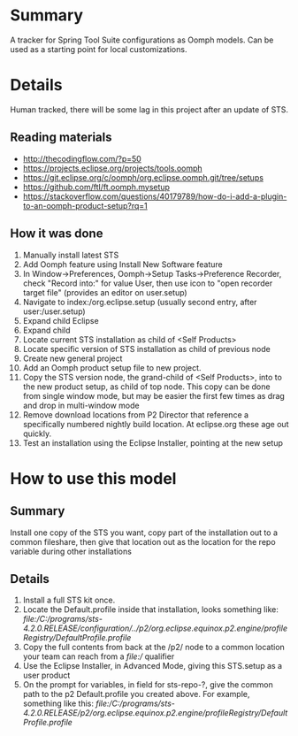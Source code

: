 # Summary

A tracker for Spring Tool Suite configurations as Oomph models.  Can be used as a starting point for local customizations.

# Details

Human tracked, there will be some lag in this project after an update of STS.

## Reading materials
- http://thecodingflow.com/?p=50
- https://projects.eclipse.org/projects/tools.oomph
- https://git.eclipse.org/c/oomph/org.eclipse.oomph.git/tree/setups
- https://github.com/ftl/ft.oomph.mysetup
- https://stackoverflow.com/questions/40179789/how-do-i-add-a-plugin-to-an-oomph-product-setup?rq=1

## How it was done

1. Manually install latest STS
1. Add Oomph feature using Install New Software feature
1. In Window->Preferences, Oomph->Setup Tasks->Preference Recorder, check "Record into:" for value User, then use icon to "open recorder target file" (provides an editor on user.setup)
1. Navigate to index:/org.eclipse.setup (usually second entry, after user:/user.setup)
1. Expand child Eclipse
1. Expand child <Self Products>
1. Locate current STS installation as child of \<Self Products\>
1. Locate specific version of STS installation as child of previous node
1. Create new general project
1. Add an Oomph product setup file to new project.
1. Copy the STS version node, the grand-child of \<Self Products\>, into to the new product setup, as child of top node.  This copy can be done from single window mode, but may be easier the first few times as drag and drop in multi-window mode 
1. Remove download locations from P2 Director that reference a specifically numbered nightly build location.  At eclipse.org these age out quickly.
1. Test an installation using the Eclipse Installer, pointing at the new setup 

# How to use this model

## Summary

Install one copy of the STS you want, copy part of the installation out to a common fileshare, then give that location out as the location for the repo variable during other installations

## Details

1. Install a full STS kit once.
1. Locate the Default.profile inside that installation, looks something like: *file:/C:/programs/sts-4.2.0.RELEASE/configuration/../p2/org.eclipse.equinox.p2.engine/profileRegistry/DefaultProfile.profile*
1. Copy the full contents from back at the /p2/ node to a common location your team can reach from a *file:/* qualifier
1. Use the Eclipse Installer, in Advanced Mode, giving this STS.setup as a user product
1. On the prompt for variables, in field for sts-repo-?, give the common path to the p2 Default.profile you created above.  For example, something like this: *file:/C:/programs/sts-4.2.0.RELEASE/p2/org.eclipse.equinox.p2.engine/profileRegistry/DefaultProfile.profile*
